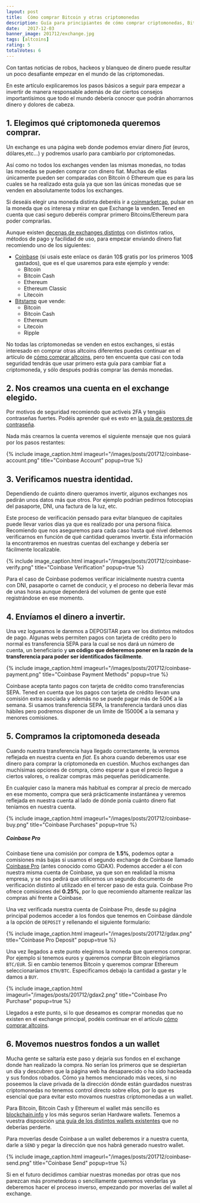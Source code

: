 ```yaml
---
layout: post
title:  Cómo comprar Bitcoin y otras criptomonedas
description: Guía para principiantes de cómo comprar criptomonedas, Bitcon (BTC), Bitcoin Cash (BCH), Ethereum (ETH), Ethereum Classic (ETC), Litecoin (LTC), Ripple (XRP), dónde enviar tu dinero y cómo invertir en criptomonedas.
date:   2017-12-03
banner_image: 201712/exchange.jpg
tags: [altcoins]
rating: 5
totalVotes: 6
---
```


Con tantas noticias de robos, hackeos y blanqueo de dinero puede resultar un poco desafiante empezar en el mundo de las criptomonedas.

En este artículo explicaremos los pasos básicos a seguir para empezar a invertir de manera responsable además de dar ciertos consejos importantísimos que todo el mundo debería conocer que podrán ahorrarnos dinero y dolores de cabeza.

<!--more-->

## 1. Elegimos qué criptomoneda queremos comprar.

Un exchange es una página web donde podemos enviar dinero *fiat* (euros, dólares,etc...) y podremos usarlo para cambiarlo por criptomonedas.

Así como no todos los exchanges venden las mismas monedas, no todas las monedas se pueden comprar con dinero fiat. Muchas de ellas únicamente pueden ser comparadas con Bitcoin ó Ethereum que es para las cuales se ha realizado esta guía ya que son las únicas monedas que se venden en absolutamente todos los exchanges.

Si deseáis elegir una moneda distinta deberéis ir a [coinmarketcap](https://coinmarketcap.com/), pulsar en la moneda que os interesa y mirar en que Exchange la venden. Tened en cuenta que casi seguro deberéis comprar primero Bitcoins/Ethereum para poder comprarlas.


Aunque existen [decenas de exchanges distintos](https://www.bestbitcoinexchange.io/) con distintos ratios, métodos de pago y facilidad de uso, para empezar enviando dinero fiat recomiendo uno de los siguientes:
* [Coinbase](https://www.coinbase.com/join/52f9eda19f27be821400004e) (si usais este enlace os darán 10$  gratis por los primeros 100$ gastados), que es el que usaremos para este ejemplo y vende:
	* Bitcoin
	* Bitcoin Cash
	* Ethereum
	* Ethereum Classic
	* Litecoin
* [Bitstamp](https://www.bitstamp.net/) que vende:
	* Bitcoin
	* Bitcoin Cash
	* Ethereum
	* Litecoin
	* Ripple

No todas las criptomonedas se venden en estos exchanges, si estás interesado en comprar otras altcoins diferentes puedes continuar en el artículo de [cómo comprar altcoins](../como-comprar-altcoins/), pero ten encuenta que casi con toda seguridad tendrás que usar primero esta guía para cambiar fiat a criptomoneda, y sólo después podrás comprar las demás monedas.

## 2. Nos creamos una cuenta en el exchange elegido.

Por motivos de seguridad recomiendo que activeis 2FA y tengáis contraseñas fuertes. Podéis aprender qué es esto en [la guía de gestores de contraseña](../mejores-gestores-contrasenas/).

Nada más crearnos la cuenta veremos el siguiente mensaje que nos guiará por los pasos restantes:

{% include image_caption.html imageurl="/images/posts/201712/coinbase-account.png" title="Coinbase Account" popup=true %}


## 3. Verificamos nuestra identidad.

Dependiendo de cuánto dinero queramos invertir, algunos exchanges nos pedirán unos datos más que otros. Por ejemplo podrían pedirnos fotocopias del pasaporte, DNI, una factura de la luz, etc.

Este proceso de verificación pensado para evitar blanqueo de capitales puede llevar varios días ya que es realizado por una persona física. Recomiendo que nos aseguremos para cada caso hasta qué nivel debemos verificarnos en función de qué cantidad queramos invertir. Esta información la encontraremos en nuestras cuentas del exchange y debería ser fácilmente localizable.

{% include image_caption.html imageurl="/images/posts/201712/coinbase-verify.png" title="Coinbase Verification" popup=true %}

Para el caso de Coinbase podemos verificar inicialmente nuestra cuenta con DNI, pasaporte o carnet de conducir, y el proceso no debería llevar más de unas horas aunque dependerá del volumen de gente que esté registrándose en ese momento.

## 4. Envíamos el dinero a invertir.

Una vez logueamos le daremos a DEPOSITAR para ver los distintos métodos de pago. Algunas webs permiten pagos con tarjeta de crédito pero lo normal es transferencia SEPA para la cual se nos dará un número de cuenta, un beneficiario y **un código que deberemos poner en la razón de la transferencia para poder ser identificados fácilmente**.

{% include image_caption.html imageurl="/images/posts/201712/coinbase-payment.png" title="Coinbase Payment Methods" popup=true %}

Coinbase acepta tanto pagos con tarjeta de crédito como transferencias SEPA. Tened en cuenta que los pagos con tarjeta de crédito llevan una comisión extra asociada y además no se puede pagar más de 500€ a la semana. Si usamos transferencia SEPA, la transferencia tardará unos días hábiles pero podremos disponer de un límite de 15000€ a la semana y menores comisiones.

## 5. Compramos la criptomoneda deseada

Cuando nuestra transferencia haya llegado correctamente, la veremos reflejada en nuestra cuenta en *fiat*. Es ahora cuando deberemos usar ese dinero para comprar la criptomoneda en cuestión. Muchos exchanges dan muchísimas opciones de compra, cómo esperar a que el precio llegue a ciertos valores, o realizar compras más pequeñas periódicamente.

En cualquier caso la manera más habitual es comprar al precio de mercado en ese momento, compra que será prácticamente instantánea y veremos reflejada en nuestra cuenta al lado de dónde ponía cuánto dinero fiat teníamos en nuestra cuenta.

{% include image_caption.html imageurl="/images/posts/201712/coinbase-buy.png" title="Coinbase Purchases" popup=true %}

##### Coinbase Pro

Coinbase tiene una comisión por compra de **1.5%**, podemos optar a comisiones más bajas si usamos el segundo exchange de Coinbase llamado [Coinbase Pro](https://www.gdax.com) (antes conocido como GDAX). Podemos acceder a él con nuestra misma cuenta de Coinbase, ya que son en realidad la misma empresa, y se nos pedirá que utilicemos un segundo documento de verificación distinto al utilizado en el tercer paso de esta guía. Coinbase Pro ofrece comisiones del **0.25%**, por lo que recomiendo altamente realizar las compras ahí frente a Coinbase.

Una vez verificada nuestra cuenta de Coinbase Pro, desde su página principal podemos acceder a los fondos que tenemos en Coinbase dándole a la opción de `DEPOSIT` y rellenando el siguiente formulario:

{% include image_caption.html imageurl="/images/posts/201712/gdax.png" title="Coinbase Pro Deposit" popup=true %}

Una vez llegados a este punto elegimos la moneda que queremos comprar. Por ejemplo si tenemos euros y queremos comprar Bitcoin elegiríamos `BTC/EUR`. Si en cambio tenemos Bitcoin y queremos comprar Ethereum seleccionaríamos `ETH/BTC`. Especificamos debajo la cantidad a gastar y le damos a `BUY`.

{% include image_caption.html imageurl="/images/posts/201712/gdax2.png" title="Coinbase Pro Purchase" popup=true %}

Llegados a este punto, si lo que deseamos es comprar monedas que no existen en el exchange principal, podéis continuar en el artículo [cómo comprar altcoins](../como-comprar-altcoins/).

## 6. Movemos nuestros fondos a un wallet

Mucha gente se saltaría este paso y dejaría sus fondos en el exchange donde han realizado la compra. No serían los primeros que se despiertan un día y descubren que la página web ha desaparecido o ha sido hackeada y sus fondos robados. Cómo ya hemos mencionado más veces, si no poseemos la clave privada de la dirección dónde están guardados nuestras criptomonedas no tenemos control directo sobre ellos, por lo que es esencial que para evitar esto movamos nuestras criptomonedas a un wallet.

Para Bitcoin, Bitcoin Cash y Ethereum el wallet más sencillo es [blockchain.info](https://blockchain.info/) y los más seguros serían Hardware wallets. Tenemos a vuestra disposición [una guía de los distintos wallets existentes](../como-guardar-criptomonedas/) que no deberías perderte.

Para moverlas desde Coinbase a un wallet deberemos ir a nuestra cuenta, darle a `SEND` y pegar la dirección que nos habrá generado nuestro wallet.

{% include image_caption.html imageurl="/images/posts/201712/coinbase-send.png" title="Coinbase Send" popup=true %}

Si en el futuro decidimos cambiar nuestras monedas por otras que nos parezcan más prometedoras o sencillamente queremos venderlas ya deberemos hacer el proceso inverso, empezando por moverlas del wallet al exchange.

